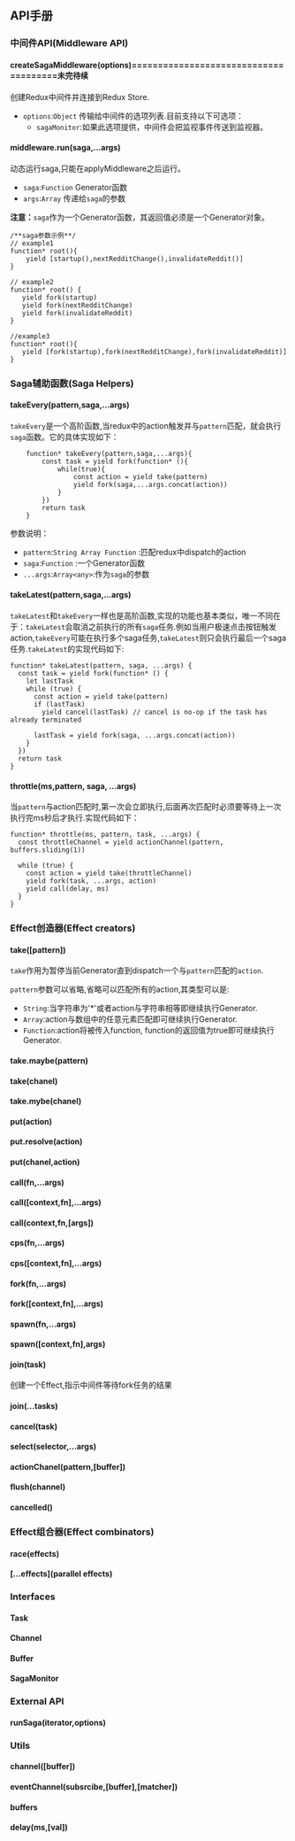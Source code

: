 ## API手册
### 中间件API(Middleware API)
#### createSagaMiddleware(options)======================================未完待续
创建Redux中间件并连接到Redux Store.

+ `options`:`Object` 传输给中间件的选项列表.目前支持以下可选项：
    + `sagaMonitor`:如果此选项提供，中间件会把监视事件传送到监视器。

#### middleware.run(saga,...args)
动态运行saga,只能在applyMiddleware之后运行。

+ `saga`:`Function` Generator函数
+ `args`:`Array` 传递给`saga`的参数

**注意：**`saga`作为一个Generator函数，其返回值必须是一个Generator对象。
```
/**saga参数示例**/
// example1
function* root(){
	yield [startup(),nextRedditChange(),invalidateReddit()] 
}

// example2
function* root() {
   yield fork(startup)
   yield fork(nextRedditChange)
   yield fork(invalidateReddit)
}

//example3
function* root(){
   yield [fork(startup),fork(nextRedditChange),fork(invalidateReddit)]
}
```

### Saga辅助函数(Saga Helpers)

#### takeEvery(pattern,saga,...args)
`takeEvery`是一个高阶函数,当redux中的action触发并与`pattern`匹配，就会执行`saga`函数。它的具体实现如下：
```
	function* takeEvery(pattern,saga,...args){
		const task = yield fork(function* (){
			while(true){
				const action = yield take(pattern)
				yield fork(saga,...args.concat(action))
			}
		})
		return task
	}
```
参数说明：

+ `pattern`:`String Array Function` :匹配redux中dispatch的action
+ `saga`:`Function` :一个Generator函数
+ `...args`:`Array<any>`:作为`saga`的参数

#### takeLatest(pattern,saga,...args)
`takeLatest`和`takeEvery`一样也是高阶函数,实现的功能也基本类似，唯一不同在于：`takeLatest`会取消之前执行的所有`saga`任务.例如当用户极速点击按钮触发action,`takeEvery`可能在执行多个saga任务,`takeLatest`则只会执行最后一个saga任务.`takeLatest`的实现代码如下:
```
function* takeLatest(pattern, saga, ...args) {
  const task = yield fork(function* () {
    let lastTask
    while (true) {
      const action = yield take(pattern)
      if (lastTask)
        yield cancel(lastTask) // cancel is no-op if the task has already terminated

      lastTask = yield fork(saga, ...args.concat(action))
    }
  })
  return task
}
```
#### throttle(ms,pattern, saga, ...args)
当`pattern`与action匹配时,第一次会立即执行,后面再次匹配时必须要等待上一次执行完ms秒后才执行.实现代码如下：
```
function* throttle(ms, pattern, task, ...args) {
  const throttleChannel = yield actionChannel(pattern, buffers.sliding(1))

  while (true) {
    const action = yield take(throttleChannel)
    yield fork(task, ...args, action)
    yield call(delay, ms)
  }
}
```
### Effect创造器(Effect creators)

#### take([pattern])
`take`作用为暂停当前Generator直到dispatch一个与`pattern`匹配的`action`.

`pattern`参数可以省略,省略可以匹配所有的action,其类型可以是:
 
 + `String`:当字符串为'*'或者action与字符串相等即继续执行Generator.
 + `Array`:action与数组中的任意元素匹配即可继续执行Generator.
 + `Function`:action将被传入function, function的返回值为true即可继续执行Generator.
#### take.maybe(pattern)


#### take(chanel)
#### take.mybe(chanel)

#### put(action)
#### put.resolve(action)
#### put(chanel,action)
#### call(fn,...args)
#### call([context,fn],...args)
#### call(context,fn,[args])
#### cps(fn,...args)
#### cps([context,fn],...args)
#### fork(fn,...args)
#### fork([context,fn],...args)
#### spawn(fn,...args)
#### spawn([context,fn],args)
#### join(task)
创建一个Effect,指示中间件等待fork任务的结果
#### join(...tasks)
#### cancel(task)
#### select(selector,...args)
#### actionChanel(pattern,[buffer])
#### flush(channel)
#### cancelled()

### Effect组合器(Effect combinators)
#### race(effects)
#### [...effects](parallel effects)

### Interfaces
#### Task
#### Channel
#### Buffer
#### SagaMonitor

### External API
#### runSaga(iterator,options)

### Utils
#### channel([buffer])
#### eventChannel(subsrcibe,[buffer],[matcher])
#### buffers
#### delay(ms,[val])
####
